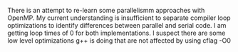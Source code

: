 There is an attempt to re-learn some parallelismm approaches with OpenMP. My current understanding is insufficient to separate compiler loop optimizations to identify differences between parallel and serial code. I am getting loop times of 0 for both implementations. I suspect there are some low level optimizations g++ is doing that are not affected by using cflag -O0